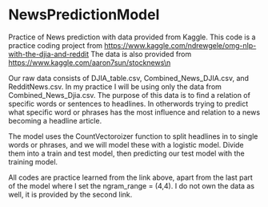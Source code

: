 # NewsPredictionModel
Practice of News prediction with data provided from Kaggle.
This code is a practice coding project from https://www.kaggle.com/ndrewgele/omg-nlp-with-the-djia-and-reddit
The data is also provided from https://www.kaggle.com/aaron7sun/stocknews\n

Our raw data consists of DJIA_table.csv, Combined_News_DJIA.csv, and RedditNews.csv. In my practice I will be using only the data from Combined_News_Djia.csv. The purpose of this data is to find a relation of specific words or sentences to headlines. In otherwords trying to predict what specific word or phrases has the most influence and relation to a news becoming a headline article. 

The model uses the CountVectoroizer function to split headlines in to single words or phrases, and we will model these with a logistic model. Divide them into a train and test model, then predicting our test model with the training model. 

All codes are practice learned from the link above, apart from the last part of the model where I set the ngram_range = (4,4). I do not own the data as well, it is provided by the second link. 

